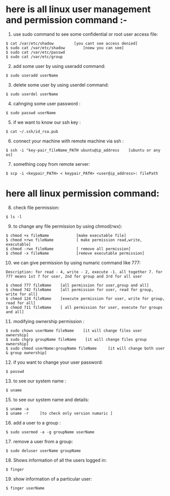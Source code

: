 # here is all linux user management and permission command :- 

1. use sudo command to see some confidential or root user access file:
```
$ cat /var/etc/shadow         [you cant see access denied]
$ sudo cat /var/etc/shadow        [noew you can see]
$ sudo cat /var/etc/passwd
$ sudo cat /var/etc/group

```
2. add some user by using useradd command:
```
$ sudo useradd userName

```
3. delete some user by using userdel command:
```
$ sudo userdel userName

```
4. cahnging some user password :
```
$ sudo passwd userName

```
5. if we want to know our ssh key :
```
$ cat ~/.ssh/id_rsa.pub

```
6. connect your machine with remote machine via ssh :
```
$ ssh -i "key-pair_fileName_PATH ubuntu@ip_address    [ubuntu or any os]

```
7. something copy from remote server:
```
$ scp -i <keypair_PATH> < keypair_PATH> <user@ip_address>: filePath 

```
# here all linux permission command:

8. check file permission:
```
$ ls -l

```
9. to change any file permission by using chmod(rwx):
```
$ chmod +x fileName            [make executable file]
$ chmod +rwx fileName          [ make permission read,write, executable]
$ chmod -rwx fileName          [ remove all permission]
$ chmod -x fileName            [remove executable permission]

```
10. we can give permission by using numaric command like 777:
```
Description: for read - 4, write - 2, execute -1. all together 7. for 777 means 1st 7 for user, 2nd for group and 3rd for all user

$ chmod 777 fileName    [all permission for user,group and all]
$ chmod 742 fileName    [all permission for user, read for group, write for all]
$ chmod 124 fileName    [execute permission for user, write for group, read for all]
$ chmod 711 fileName    [ all permission for user, execute for groups and all]

```
11. modifying ownership permission :

```
$ sudo chown userName fileName    [it will change files user ownership]
$ sudo chgrp groupName fileName    [it will change files group ownership]
$ sudo chmod userName:groupName fileName     [it will change both user & group ownership]

```
12. if you want to change your user password:
```
$ passwd

```
13. to see our system name :
```
$ uname

```
15. to see our system name and details:
```
$ uname -a
$ uname -r     [to check only version numaric ]

```
16. add a user to a group :
```
$ sudo usermod -a -g groupName userName

```
17. remove a user from a group:
```
$ sudo deluser userName groupName

```
18. Shows information of all the users logged in:
```
$ finger

```
19. show information of a particular user:
```
$ finger userName

```

